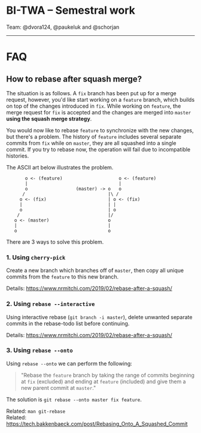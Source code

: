 # BI-TWA – Semestral work

Team: @dvora124, @paukeluk and @schorjan

---

# FAQ

## How to rebase after squash merge?

The situation is as follows.
A `fix` branch has been put up for a merge request, however, you'd like start working on a `feature` branch, which builds on top of the changes introduced in `fix`.
While working on `feature`, the merge request for `fix` is accepted and the changes are merged into `master` **using the squash merge strategy**.

You would now like to rebase `feature` to synchronize with the new changes, but there's a problem.
The history of `feature` includes several separate commits from `fix` while on `master`, they are all squashed into a single commit.
If you try to rebase now, the operation will fail due to incompatible histories.

The ASCII art below illustrates the problem.

```text
       o <- (feature)                     o <- (feature)
       |                                  |
       o                  (master) -> o   o
      /                               |\ /
     o <- (fix)                       | o <- (fix)
     |                                | |
     o                                | o
    /                                 |/
   o <- (master)                      o
   |                                  |
   o                                  o
```

There are 3 ways to solve this problem.

### 1. Using `cherry-pick`

Create a new branch which branches off of `master`, then copy all unique commits from the `feature` to this new branch.

Details: https://www.nrmitchi.com/2019/02/rebase-after-a-squash/

### 2. Using `rebase --interactive`

Using interactive rebase (`git branch -i master`), delete unwanted separate commits in the rebase-todo list before continuing.

Details: https://www.nrmitchi.com/2019/02/rebase-after-a-squash/

### 3. Using `rebase --onto`

Using `rebase --onto` we can perform the following:

> "Rebase the `feature` branch by taking the range of commits beginning at `fix` (excluded) and ending at `feature` (included) and give them a new parent commit at `master`."

The solution is `git rebase --onto master fix feature`.

Related: `man git-rebase`  
Related: https://tech.bakkenbaeck.com/post/Rebasing_Onto_A_Squashed_Commit
